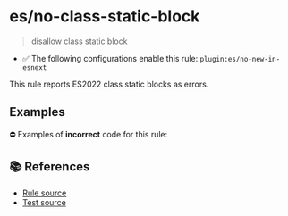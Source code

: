# es/no-class-static-block
> disallow class static block

- ✅ The following configurations enable this rule: `plugin:es/no-new-in-esnext`

This rule reports ES2022 class static blocks as errors.

## Examples

⛔ Examples of **incorrect** code for this rule:

<eslint-playground type="bad" code="/*eslint es/no-class-static-block: error */
class A {
    static {
        // ...
    }
}
const B = class {
    static {
        // ...
    }
}
" />

## 📚 References

- [Rule source](https://github.com/mysticatea/eslint-plugin-es/blob/v4.1.0/lib/rules/no-class-static-block.js)
- [Test source](https://github.com/mysticatea/eslint-plugin-es/blob/v4.1.0/tests/lib/rules/no-class-static-block.js)
